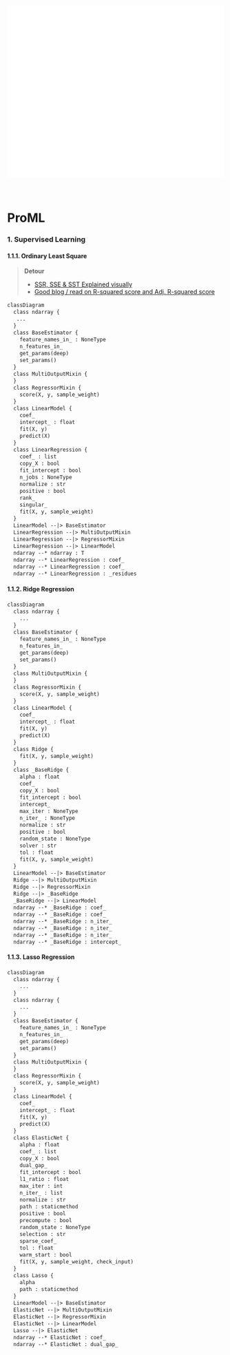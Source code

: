 <div align="center">
	<a href="https://github.com/gov-ai/ProML/tree/main">
		<img src="header.svg" width="800" height="400" alt="Click to see the source">
	</a>
</div>

<br>
<br>

# ProML

### 1. Supervised Learning


#### 1.1.1. Ordinary Least Square 

> **Detour**
> - [SSR, SSE & SST Explained visually](https://excalidraw.com/#json=vhWfaD5v_fdHjDh8oBtaS,mLix-LNId2pfmu0gVll5DQ)
> - [Good blog / read on R-squared score and Adj. R-squared score](https://365datascience.com/tutorials/statistics-tutorials/r-squared/)

```mermaid
classDiagram
  class ndarray {
   ...
  }
  class BaseEstimator {
    feature_names_in_ : NoneType
    n_features_in_
    get_params(deep)
    set_params()
  }
  class MultiOutputMixin {
  }
  class RegressorMixin {
    score(X, y, sample_weight)
  }
  class LinearModel {
    coef_
    intercept_ : float
    fit(X, y)
    predict(X)
  }
  class LinearRegression {
    coef_ : list
    copy_X : bool
    fit_intercept : bool
    n_jobs : NoneType
    normalize : str
    positive : bool
    rank_
    singular_
    fit(X, y, sample_weight)
  }
  LinearModel --|> BaseEstimator
  LinearRegression --|> MultiOutputMixin
  LinearRegression --|> RegressorMixin
  LinearRegression --|> LinearModel
  ndarray --* ndarray : T
  ndarray --* LinearRegression : coef_
  ndarray --* LinearRegression : coef_
  ndarray --* LinearRegression : _residues
```

#### 1.1.2. Ridge Regression

```mermaid
classDiagram
  class ndarray {
    ...
  }
  class BaseEstimator {
    feature_names_in_ : NoneType
    n_features_in_
    get_params(deep)
    set_params()
  }
  class MultiOutputMixin {
  }
  class RegressorMixin {
    score(X, y, sample_weight)
  }
  class LinearModel {
    coef_
    intercept_ : float
    fit(X, y)
    predict(X)
  }
  class Ridge {
    fit(X, y, sample_weight)
  }
  class _BaseRidge {
    alpha : float
    coef_
    copy_X : bool
    fit_intercept : bool
    intercept_
    max_iter : NoneType
    n_iter_ : NoneType
    normalize : str
    positive : bool
    random_state : NoneType
    solver : str
    tol : float
    fit(X, y, sample_weight)
  }
  LinearModel --|> BaseEstimator
  Ridge --|> MultiOutputMixin
  Ridge --|> RegressorMixin
  Ridge --|> _BaseRidge
  _BaseRidge --|> LinearModel
  ndarray --* _BaseRidge : coef_
  ndarray --* _BaseRidge : coef_
  ndarray --* _BaseRidge : n_iter_
  ndarray --* _BaseRidge : n_iter_
  ndarray --* _BaseRidge : n_iter_
  ndarray --* _BaseRidge : intercept_
```

#### 1.1.3. Lasso Regression

```mermaid
classDiagram
  class ndarray {
    ...
  }
  class ndarray {
    ...
  }
  class BaseEstimator {
    feature_names_in_ : NoneType
    n_features_in_
    get_params(deep)
    set_params()
  }
  class MultiOutputMixin {
  }
  class RegressorMixin {
    score(X, y, sample_weight)
  }
  class LinearModel {
    coef_
    intercept_ : float
    fit(X, y)
    predict(X)
  }
  class ElasticNet {
    alpha : float
    coef_ : list
    copy_X : bool
    dual_gap_
    fit_intercept : bool
    l1_ratio : float
    max_iter : int
    n_iter_ : list
    normalize : str
    path : staticmethod
    positive : bool
    precompute : bool
    random_state : NoneType
    selection : str
    sparse_coef_
    tol : float
    warm_start : bool
    fit(X, y, sample_weight, check_input)
  }
  class Lasso {
    alpha
    path : staticmethod
  }
  LinearModel --|> BaseEstimator
  ElasticNet --|> MultiOutputMixin
  ElasticNet --|> RegressorMixin
  ElasticNet --|> LinearModel
  Lasso --|> ElasticNet
  ndarray --* ElasticNet : coef_
  ndarray --* ElasticNet : dual_gap_
```
